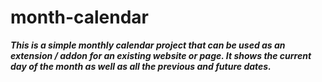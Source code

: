 # month-calendar

<i><strong>This is a simple monthly calendar project that can be used as an extension / addon for an existing website or page. It shows the current day of the month as well as all the previous and future dates.</strong></i>